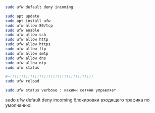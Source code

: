 ```bash

sudo ufw default deny incoming

sudo apt update
sudo apt install ufw
sudo ufw allow 80/tcp
sudo ufw enable
sudo ufw allow ssh
sudo ufw allow http
sudo ufw allow https
sudo ufw allow ftp
sudo ufw allow smtp
sudo ufw allow dns
sudo ufw allow ntp
sudo ufw status

#~!!!!!!!!!!!!!!!!!!!!!!!!!!!!!!!!!!!!!
sudo ufw reload

sudo ufw status verbose : какими сетями управляет


```

sudo ufw default deny incoming   блокировки входящего трафика по умолчанию:
